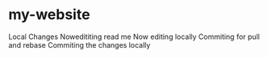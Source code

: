 # my-website
Local Changes
Nowedititing read me
Now editing locally
Commiting for pull and rebase
Commiting the changes locally
